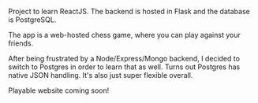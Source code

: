 Project to learn ReactJS. The backend is hosted in Flask and the database is PostgreSQL.

The app is a web-hosted chess game, where you can play against your friends.

After being frustrated by a Node/Express/Mongo backend, I decided to switch to Postgres in order to learn that as well. Turns out Postgres has native JSON handling. It's also just super flexible overall.

Playable website coming soon!
